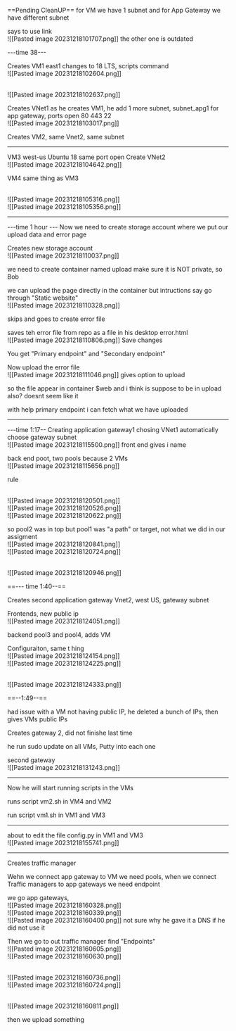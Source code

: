 ==Pending CleanUP==
for VM we have 1 subnet and for App Gateway we have different subnet

says to use link <br>![[Pasted image 20231218101707.png]]
the other one is outdated

---time 38---

Creates VM1 east1 
changes to 18 LTS, scripts command
<br>![[Pasted image 20231218102604.png]]

<br>![[Pasted image 20231218102637.png]]

Creates VNet1 as he creates VM1, he add 1 more subnet, subnet_apg1 for app gateway, ports open 80 443 22
<br>![[Pasted image 20231218103017.png]]

Creates VM2, same Vnet2, same subnet

---
VM3
west-us
Ubuntu 18
same port open
Create VNet2
<br>![[Pasted image 20231218104642.png]]

VM4 same thing as VM3


<br>![[Pasted image 20231218105316.png]]<br>![[Pasted image 20231218105356.png]]

---
---time 1 hour ---
Now we need to create storage account where we put our upload data and error page

Creates new storage account
<br>![[Pasted image 20231218110037.png]]

we need to create container named upload
make sure it is NOT private, so Bob

we can upload the page directly in the container but intructions say go through "Static website"
<br>![[Pasted image 20231218110328.png]]

skips and goes to create error file

saves teh error file from repo as a file in his desktop
error.html
<br>![[Pasted image 20231218110806.png]]
Save changes

You get "Primary endpoint" and "Secondary endpoint"

Now upload the error file
<br>![[Pasted image 20231218111046.png]]
gives option to upload

so the file appear in container $web and i think is suppose to be in upload also? doesnt seem like it


with help primary endpoint i can fetch what we have uploaded


---
---time 1:17--
Creating application gateway1 chosing VNet1 automatically choose gateway subnet 
<br>![[Pasted image 20231218115500.png]]
front end gives i name

back end poot, two pools because 2 VMs
<br>![[Pasted image 20231218115656.png]]

rule

<br>![[Pasted image 20231218120501.png]]<br>![[Pasted image 20231218120526.png]]
<br>![[Pasted image 20231218120622.png]]

so pool2 was in top but pool1 was "a path" or target, not what we did in our assigment
<br>![[Pasted image 20231218120841.png]]
<br>![[Pasted image 20231218120724.png]]


<br>![[Pasted image 20231218120946.png]]

==--- time 1:40--==

Creates second application gateway
Vnet2, west US, gateway subnet


Frontends, new public ip
<br>![[Pasted image 20231218124051.png]]


backend
pool3 and pool4, adds VM

Configuraiton, same t hing
<br>![[Pasted image 20231218124154.png]]<br>![[Pasted image 20231218124225.png]]

<br>![[Pasted image 20231218124333.png]]


==--1:49--==

had issue with a VM not  having public IP, he deleted a bunch of IPs, then gives VMs public IPs


Creates gateway 2, did not finishe last time

he run sudo update on all VMs, Putty into each one

second gateway
<br>![[Pasted image 20231218131243.png]]

---
Now he will start running scripts in the VMs

runs script vm2.sh in VM4 and VM2

run script vm1.sh in VM1 and VM3

---
about to edit the file config.py in VM1 and VM3
<br>![[Pasted image 20231218155741.png]]

---
Creates traffic manager

Wehn we connect app gateway to VM we need pools, when we connect Traffic managers to app gateways we need endpoint

we go app gateways, 
<br>![[Pasted image 20231218160328.png]]<br>![[Pasted image 20231218160339.png]]
<br>![[Pasted image 20231218160400.png]]
not sure why he gave it a DNS if he did not use it


Then we go to out traffic manager find "Endpoints"
<br>![[Pasted image 20231218160605.png]]
<br>![[Pasted image 20231218160630.png]]


<br>![[Pasted image 20231218160736.png]]
<br>![[Pasted image 20231218160724.png]]

<br>![[Pasted image 20231218160811.png]]

then we upload something